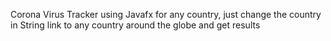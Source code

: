 Corona Virus Tracker using Javafx for any country, just change the country in String link to any country around the globe and get results
